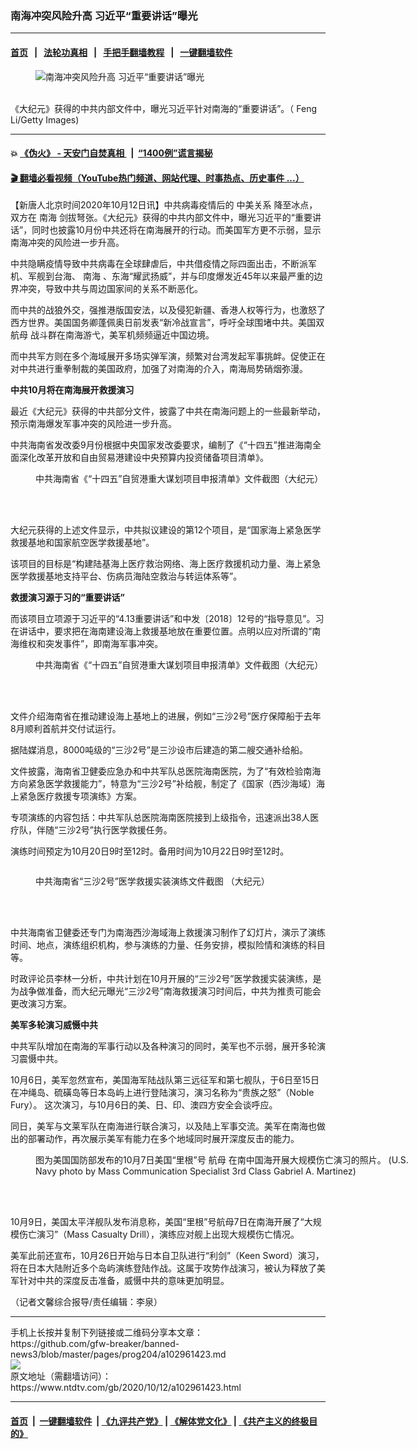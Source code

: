 ### 南海冲突风险升高 习近平“重要讲话”曝光
------------------------

#### [首页](https://github.com/gfw-breaker/banned-news3/blob/master/README.md) &nbsp;&nbsp;|&nbsp;&nbsp; [法轮功真相](https://github.com/begood0513/basic/blob/master/README.md)  &nbsp;&nbsp;|&nbsp;&nbsp; [手把手翻墙教程](https://github.com/gfw-breaker/guides/wiki)  &nbsp;&nbsp;|&nbsp;&nbsp; [一键翻墙软件](https://github.com/gfw-breaker/nogfw/blob/master/README.md)  



<div><div class="featured_image">
 <figure>
  <img alt="南海冲突风险升高 习近平“重要讲话”曝光" src="https://i.ntdtv.com/assets/uploads/2020/10/GettyImages-80438177-800x450.jpg"/>
 </figure><br/>
 <span class="caption">
  《大纪元》获得的中共内部文件中，曝光习近平针对南海的“重要讲话”。（ Feng Li/Getty Images)
 </span>
</div>
</div><hr/>

#### 💥 [《伪火》 - 天安门自焚真相 ](http://158.247.195.190:10000/videos/blog/weihuo.html)&nbsp; |&nbsp; [“1400例”谎言揭秘  ](http://158.247.195.190:10000/videos/blog/jiexi1400.html)

#### [ 🎬  翻墙必看视频（YouTube热门频道、网站代理、时事热点、历史事件 ...）](https://github.com/gfw-breaker/links/blob/master/banned.md)

<div><div class="post_content" itemprop="articleBody">
 <p>
  【新唐人北京时间2020年10月12日讯】中共病毒疫情后的
  <ok href="https://www.ntdtv.com/gb/中美关系.htm">
   中美关系
  </ok>
  降至冰点，双方在
  <ok href="https://www.ntdtv.com/gb/南海.htm">
   南海
  </ok>
  剑拔弩张。《大纪元》获得的中共内部文件中，曝光习近平的“重要讲话”，同时也披露10月份中共还将在南海展开的行动。而美国军方更不示弱，显示南海冲突的风险进一步升高。
 </p>
 <p>
  中共隐瞒疫情导致中共病毒在全球肆虐后，中共借疫情之际四面出击，不断派军机、军舰到台海、
  <ok href="https://www.ntdtv.com/gb/南海.htm">
   南海
  </ok>
  、东海“耀武扬威”，并与印度爆发近45年以来最严重的边界冲突，导致中共与周边国家间的关系不断恶化。
 </p>
 <p>
  而中共的战狼外交，强推港版国安法，以及侵犯新疆、香港人权等行为，也激怒了西方世界。美国国务卿蓬佩奥日前发表“新冷战宣言”，呼吁全球围堵中共。美国双
  <ok href="https://www.ntdtv.com/gb/航母.htm">
   航母
  </ok>
  战斗群在南海游弋，美军机频频逼近中国边境。
 </p>
 <p>
  而中共军方则在多个海域展开多场实弹军演，频繁对台湾发起军事挑衅。促使正在对中共进行重拳制裁的美国政府，加强了对南海的介入，南海局势硝烟弥漫。
 </p>
 <p>
  <strong>
   中共10月将在南海展开救援演习
  </strong>
 </p>
 <p>
  最近《大纪元》获得的中共部分文件，披露了中共在南海问题上的一些最新举动，预示南海爆发军事冲突的风险进一步升高。
 </p>
 <p>
  中共海南省发改委9月份根据中央国家发改委要求，编制了《“十四五”推进海南全面深化改革开放和自由贸易港建设中央预算内投资储备项目清单》。
 </p>
 <figure class="wp-caption alignnone" id="attachment_102961438" style="width: 600px">
  <ok href="https://i.ntdtv.com/assets/uploads/2020/10/001-6.jpg">
   <img alt="" class="size-medium wp-image-102961438" src="https://i.ntdtv.com/assets/uploads/2020/10/001-6-600x81.jpg"/>
  </ok>
  <br/><figcaption class="wp-caption-text">
   中共海南省《“十四五”自贸港重大谋划项目申报清单》文件截图（大纪元）
  </figcaption><br/>
 </figure><br/>
 <p>
  大纪元获得的上述文件显示，中共拟议建设的第12个项目，是“国家海上紧急医学救援基地和国家航空医学救援基地”。
 </p>
 <p>
  该项目的目标是“构建陆基海上医疗救治网络、海上医疗救援机动力量、海上紧急医学救援基地支持平台、伤病员海陆空救治与转运体系等”。
 </p>
 <p>
  <strong>
   救援演习源于习的“重要讲话”
  </strong>
 </p>
 <p>
  而该项目立项源于习近平的“4.13重要讲话”和中发〔2018〕12号的“指导意见”。习在讲话中，要求把在海南建设海上救援基地放在重要位置。点明以应对所谓的“南海维权和突发事件”，即南海军事冲突。
  <ok href="https://i.ntdtv.com/assets/uploads/2020/10/005-4.jpg">
   <img alt="" class="alignnone size-medium wp-image-102961442" src="https://i.ntdtv.com/assets/uploads/2020/10/005-4-600x206.jpg"/>
  </ok>
 </p>
 <figure class="wp-caption alignnone" id="attachment_102961443" style="width: 600px">
  <ok href="https://i.ntdtv.com/assets/uploads/2020/10/005-5.jpg">
   <img alt="" class="size-medium wp-image-102961443" src="https://i.ntdtv.com/assets/uploads/2020/10/005-5-600x233.jpg"/>
  </ok>
  <br/><figcaption class="wp-caption-text">
   中共海南省《“十四五”自贸港重大谋划项目申报清单》文件截图（大纪元）
  </figcaption><br/>
 </figure><br/>
 <p>
  文件介绍海南省在推动建设海上基地上的进展，例如“三沙2号”医疗保障船于去年8月顺利首航并交付试运行。
 </p>
 <p>
  据陆媒消息，8000吨级的“三沙2号”是三沙设市后建造的第二艘交通补给船。
 </p>
 <p>
  文件披露，海南省卫健委应急办和中共军队总医院海南医院，为了“有效检验南海方向紧急医学救援能力”，特意为“三沙2号”补给舰，制定了《国家（西沙海域）海上紧急医疗救援专项演练》方案。
 </p>
 <p>
  专项演练的内容包括：中共军队总医院海南医院接到上级指令，迅速派出38人医疗队，伴随“三沙2号”执行医学救援任务。
 </p>
 <p>
  演练时间预定为10月20日9时至12时。备用时间为10月22日9时至12时。
 </p>
 <p>
  <ok href="https://i.ntdtv.com/assets/uploads/2020/10/002-5.jpg">
   <img alt="" class="alignnone size-medium wp-image-102961444" src="https://i.ntdtv.com/assets/uploads/2020/10/002-5-600x180.jpg"/>
  </ok>
 </p>
 <figure class="wp-caption alignnone" id="attachment_102961445" style="width: 600px">
  <ok href="https://i.ntdtv.com/assets/uploads/2020/10/002-6.jpg">
   <img alt="" class="size-medium wp-image-102961445" src="https://i.ntdtv.com/assets/uploads/2020/10/002-6-600x394.jpg"/>
  </ok>
  <br/><figcaption class="wp-caption-text">
   中共海南省“三沙2号”医学救援实装演练文件截图 （大纪元）
  </figcaption><br/>
 </figure><br/>
 <p>
  中共海南省卫健委还专门为南海西沙海域海上救援演习制作了幻灯片，演示了演练时间、地点，演练组织机构，参与演练的力量、任务安排，模拟险情和演练的科目等。
 </p>
 <p>
  时政评论员李林一分析，中共计划在10月开展的“三沙2号”医学救援实装演练，是为战争做准备，而大纪元曝光“三沙2号”南海救援演习时间后，中共为推责可能会更改演习方案。
 </p>
 <p>
  <strong>
   美军多轮演习威慑中共
  </strong>
 </p>
 <p>
  中共军队增加在南海的军事行动以及各种演习的同时，美军也不示弱，展开多轮演习震慑中共。
 </p>
 <p>
  10月6日，美军忽然宣布，美国海军陆战队第三远征军和第七舰队，于6日至15日在冲绳岛、硫磺岛等日本岛屿上进行登陆演习，演习名称为“贵族之怒”（Noble Fury）。 这次演习，与10月6日的美、日、印、澳四方安全会谈呼应。
 </p>
 <p>
  同日，美军与文莱军队在南海进行联合演习，以及陆上军事交流。美军在南海也做出的部署动作，再次展示美军有能力在多个地域同时展开深度反击的能力。
 </p>
 <figure class="wp-caption alignnone" id="attachment_102961448" style="width: 600px">
  <ok href="https://i.ntdtv.com/assets/uploads/2020/10/1000w_q95-1.jpg">
   <img alt="" class="size-medium wp-image-102961448" src="https://i.ntdtv.com/assets/uploads/2020/10/1000w_q95-1-600x337.jpg"/>
  </ok>
  <br/><figcaption class="wp-caption-text">
   图为美国国防部发布的10月7日美国“里根”号
   <ok href="https://www.ntdtv.com/gb/航母.htm">
    航母
   </ok>
   在南中国海开展大规模伤亡演习的照片。 (U.S. Navy photo by Mass Communication Specialist 3rd Class Gabriel A. Martinez)
  </figcaption><br/>
 </figure><br/>
 <p>
  10月9日，美国太平洋舰队发布消息称，美国“里根”号航母7日在南海开展了“大规模伤亡演习”（Mass Casualty Drill），演练应对舰上出现大规模伤亡情况。
 </p>
 <p>
  美军此前还宣布，10月26日开始与日本自卫队进行“利剑”（Keen Sword）演习，将在日本大陆附近多个岛屿演练登陆作战。这属于攻势作战演习，被认为释放了美军针对中共的深度反击准备，威慑中共的意味更加明显。
 </p>
 <p>
  （记者文馨综合报导/责任编辑：李泉）
 </p>
 <div class="single_ad">
 </div>
</div>
</div>
<hr/>
手机上长按并复制下列链接或二维码分享本文章：<br/>
https://github.com/gfw-breaker/banned-news3/blob/master/pages/prog204/a102961423.md <br/>
<a href='https://github.com/gfw-breaker/banned-news3/blob/master/pages/prog204/a102961423.md'><img src='https://github.com/gfw-breaker/banned-news3/blob/master/pages/prog204/a102961423.md.png'/></a> <br/>
原文地址（需翻墙访问）：https://www.ntdtv.com/gb/2020/10/12/a102961423.html


------------------------
#### [首页](https://github.com/gfw-breaker/banned-news3/blob/master/README.md) &nbsp;|&nbsp; [一键翻墙软件](https://github.com/gfw-breaker/nogfw/blob/master/README.md) &nbsp;| [《九评共产党》](https://github.com/gfw-breaker/9ping.md/blob/master/README.md#九评之一评共产党是什么) | [《解体党文化》](https://github.com/gfw-breaker/jtdwh.md/blob/master/README.md) | [《共产主义的终极目的》](https://github.com/gfw-breaker/gczydzjmd.md/blob/master/README.md)


<img src='http://gfw-breaker.win/banned-news3/pages/prog204/a102961423.md' width='0px' height='0px'/>